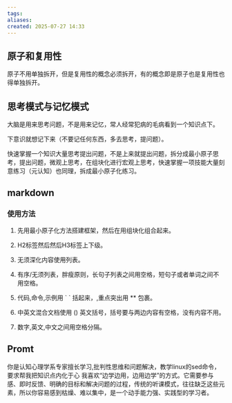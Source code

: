 ```yaml
---
tags: 
aliases: 
created: 2025-07-27 14:33
---
```

## 原子和复用性

原子不用单独拆开，但是复用性的概念必须拆开，有的概念即是原子也是复用性也得单独拆开。

## 思考模式与记忆模式

大脑是用来思考问题，不是用来记忆，常人经常犯病的毛病看到一个知识点下。

下意识就想记下来（不要记任何东西，多去思考，提问题）。

快速掌握一个知识大量思考提出问题，不是上来就提出问题，拆分成最小原子思考，提出问题，微观上思考，在组块化进行宏观上思考，快速掌握一项技能大量刻意练习（元认知）也同理，拆成最小原子化练习。



## markdown

### 使用方法

1. 先用最小原子化方法搭建框架，然后在用组块化组合起来。

2. H2标签然后然后H3标签上下级。

3. 无须深化内容使用列表。

4. 有序/无须列表，胖瘦原则，长句子列表之间用空格，短句子或者单词之间不用空格。

5. 代码,命令,示例用 \` \` 括起来，,重点突出用 \*\* 包裹。

6. 中英文混合文档使用 () 英文括号，括号要与两边内容有空格，没有内容不用。

7. 数字,英文,中文之间用空格分隔。


## Promt

你是认知心理学系专家擅长学习,批判性思维和问题解决，教学linux的sed命令，要求帮我把知识点内化于心
我喜欢“边学边用，边用边学”的方式。它需要参与感、即时反馈、明确的目标和解决问题的过程，传统的听课模式，往往缺乏这些元素，所以你容易感到枯燥、难以集中，是一个动手能力强、实践型的学习者。